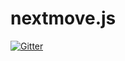 # nextmove.js

[![Gitter](https://badges.gitter.im/newgenius/nextmove.js.svg)](https://gitter.im/newgenius/nextmove.js?utm_source=badge&utm_medium=badge&utm_campaign=pr-badge&utm_content=badge)